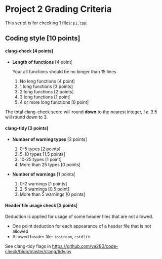 # Project 2 Grading Criteria

This script is for checking 1 files: `p2.cpp`. 

## Coding style [10 points]

#### clang-check [4 points]
* **Length of functions** [4 point]

  Your all functions should be no longer than 15 lines.

  1. No long functions [4 point]
  2. 1 long functions [3 points]
  3. 2 long functions [2 points]
  4. 3 long functions [1 point]
  5. 4 or more long functions [0 point]

The total clang-check score will round **down** to the nearest integer, *i.e.* 3.5 will round down to 3.

#### clang-tidy [3 points]
* **Number of warning types** [2 points]
  1. 0-5 types [2 points]
  2. 5-10 types [1.5 points]
  3. 10-25 types [1 point]
  4. More than 25 types [0 points]

* **Number of warnings** [1 points]
  1. 0-2 warnings [1 points]
  2. 2-5 warnings [0.5 point]
  3. More than 5 warnings [0 points]

#### Header file usage check [3 points]

Deduction is applied for usage of some header files that are not allowed.

- One point deduction for each appearance of a header file that is not allowed
- Allowed header file: `iostream`, `cstdlib`

See clang-tidy flags in https://github.com/ve280/code-check/blob/master/clang/tidy.py
